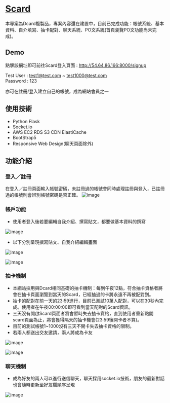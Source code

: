 # [Scard](http://54.64.86.166:8000/signup)

本專案為Dcard複製品，專案內容還在建置中，目前已完成功能：帳號系統、基本資料、自介填寫、抽卡配對、聊天系統、PO文系統(首頁瀏覽PO文功能尚未完成)。
## Demo
點擊該網址即可前往Scard登入頁面 : http://54.64.86.166:8000/signup

Test User : test1@test.com ~ test1000@test.com</br>
Password : 123

亦可在註冊/登入建立自己的帳號，成為網站會員之一

## 使用技術
* Python Flask
* Socket.io
* AWS EC2 RDS S3 CDN ElastiCache
* BootStrap5
* Responsive Web Design(聊天頁面除外)

## 功能介紹

### 登入／註冊

在登入／註冊頁面輸入帳號密碼，未註冊過的帳號會同時處理註冊與登入，已註冊過的帳號則會辨別帳號密碼是否正確。
![image](https://user-images.githubusercontent.com/73434165/122114542-fd2c1a00-ce55-11eb-97f5-127ec0f9d879.png)


### 帳戶功能

* 使用者登入後若要編輯自我介紹、撰寫貼文，都要做基本資料的撰寫

![image](https://user-images.githubusercontent.com/73434165/122115016-88a5ab00-ce56-11eb-869c-18ca4d5e6ec1.png)

* 以下分別呈現撰寫貼文、自我介紹編輯畫面
  
![image](https://user-images.githubusercontent.com/73434165/122115355-f6ea6d80-ce56-11eb-8bd1-3bec00ea3866.png)

![image](https://user-images.githubusercontent.com/73434165/122115394-04075c80-ce57-11eb-90f0-7ff80f0ed7b0.png)

### 抽卡機制  

* 本網站採用與Dcard相同基礎的抽卡機制：每到午夜12點，符合抽卡資格者將會在抽卡頁面瀏覽到當天的Scard，已經抽過的卡將永遠不再被配對到。
* 抽卡的配對在前一天的23:59進行，目前已測試10萬人配對，可以在30秒內完成。使用者在午夜00:00:00即可看到當天配對的Scard資訊。
* 三天沒有開啟Scard頁面者將會暫時失去抽卡資格，直到使用者重新點開scard頁面為止，將會獲得隔天的抽卡機會(23:59後開卡者不算)。
* 目前的測試帳號1~1000沒有三天不開卡失去抽卡資格的限制。
* 若兩人都送出交友邀請，兩人將成為卡友

![image](https://user-images.githubusercontent.com/73434165/122116836-ae33b400-ce58-11eb-90dd-b086f1c16093.png)

![image](https://user-images.githubusercontent.com/73434165/122117004-e63af700-ce58-11eb-97b0-56fc8a9ceae2.png)

### 聊天機制

* 成為好友的兩人可以進行送信聊天，聊天採用socket.io技術，朋友的最新對話也會隨時更新至好友欄順序呈現

![image](https://user-images.githubusercontent.com/73434165/122117614-a58fad80-ce59-11eb-89b8-86ec7923084f.png)
